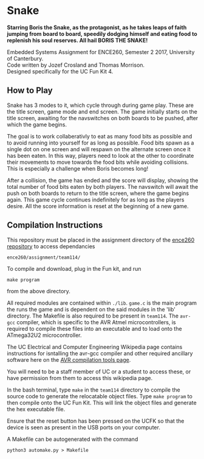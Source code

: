 # Snake
**Starring Boris the Snake, as the protagonist, as he takes leaps of faith jumping
from board to board, speedily dodging himself and eating food to replenish his soul
reserves. All hail BORIS THE SNAKE!**

Embedded Systems Assignment for ENCE260, Semester 2 2017, University of Canterbury. <br>
Code written by Jozef Crosland and Thomas Morrison. <br>
Designed specifically for the UC Fun Kit 4.

## How to Play

Snake has 3 modes to it, which cycle through during game play. These are the title
screen, game mode and end screen. The game initially starts on the title screen,
awaiting for the navswitches on both boards to be pushed, after which the game begins.

The goal is to work collaberativly to eat as many food bits as possible and to
avoid running into yourself for as long as possible. Food bits spawn as a single
dot on one screen and will respawn on the alternate screen once it has been eaten.
In this way, players need to look at the other to coordinate their movements to
move towards the food bits while avoiding collisions. This is especially a challenge
when Boris becomes long!

After a collision, the game has ended and the score will display, showing the total
number of food bits eaten by both players. The navswitch will await the push on both
boards to return to the title screen, where the game begins again. This game cycle
continues indefinitely for as long as the players desire. All the score information
is reset at the beginning of a new game.

## Compilation Instructions

This repository must be placed in the assignment directory of the [ence260 repository](https://github.com/puqeko/ence260)
to access dependancies

```
ence260/assignment/team114/
```
    
To compile and download, plug in the Fun kit, and run

```
make program
```

from the above directory.

All required modules are contained within `./lib`.
`game.c` is the main program the runs the game and is dependent on the said
modules in the 'lib' directory. The Makefile is also required to be present in `team114`.
The `avr-gcc` compiler, which is specific to the AVR Atmel microcontrollers, is
required to compile these files into an executable and to load onto the ATmega32U2 microcontroller.

The UC Electrical and Computer Engineering Wikipedia page contains instructions
for isntalling the avr-gcc compiler and other required ancillary software here on
the [AVR compilation tools page](http://ecewiki.elec.canterbury.ac.nz/mediawiki/index.php/AVR_compilation_tools).

You will need to be a staff member of UC or a student to access these, or have
permission from them to access this wikipedia page.

In the bash terminal, type `make` in the `team114` directory to compile the source
code to generate the relocatable object files. Type `make program` to then 
compile onto the UC Fun Kit. This will link the object files and generate the hex executable file.

Ensure that the reset button has been pressed on the UCFK so that the device is
seen as present in the USB ports on your computer. 

A Makefile can be autogenerated with the command

```
python3 automake.py > Makefile
```
